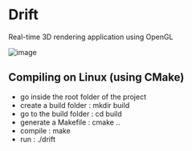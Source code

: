 # Drift
Real-time 3D rendering application using OpenGL

![image](https://user-images.githubusercontent.com/49200879/159144404-db10e385-d144-4129-9289-32ca84e7b503.png)

## Compiling on Linux (using CMake) ##
- go inside the root folder of the project
- create a build folder : mkdir build
- go to the build folder : cd build
- generate a Makefile : cmake ..
- compile : make
- run : ./drift
